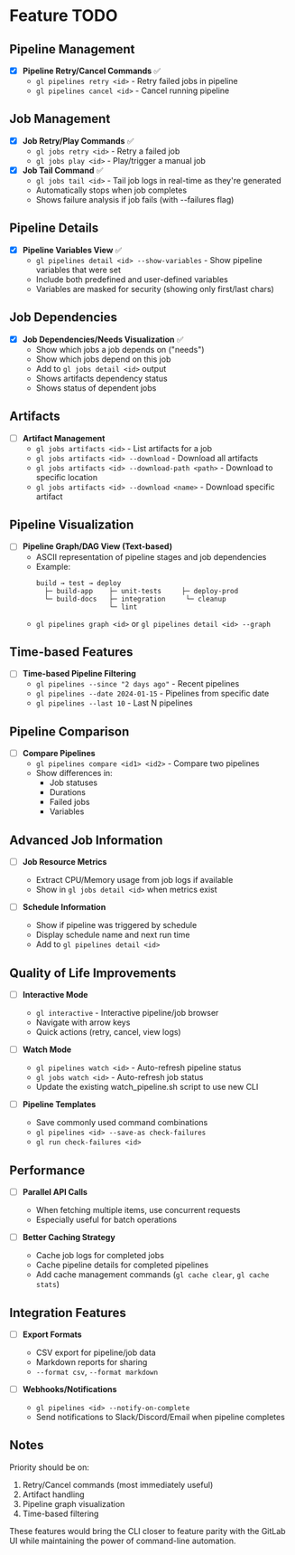 # Feature TODO

## Pipeline Management
- [x] **Pipeline Retry/Cancel Commands** ✅
  - `gl pipelines retry <id>` - Retry failed jobs in pipeline
  - `gl pipelines cancel <id>` - Cancel running pipeline

## Job Management  
- [x] **Job Retry/Play Commands** ✅
  - `gl jobs retry <id>` - Retry a failed job
  - `gl jobs play <id>` - Play/trigger a manual job
- [x] **Job Tail Command** ✅
  - `gl jobs tail <id>` - Tail job logs in real-time as they're generated
  - Automatically stops when job completes
  - Shows failure analysis if job fails (with --failures flag)

## Pipeline Details
- [x] **Pipeline Variables View** ✅
  - `gl pipelines detail <id> --show-variables` - Show pipeline variables that were set
  - Include both predefined and user-defined variables
  - Variables are masked for security (showing only first/last chars)

## Job Dependencies
- [x] **Job Dependencies/Needs Visualization** ✅
  - Show which jobs a job depends on ("needs")
  - Show which jobs depend on this job
  - Add to `gl jobs detail <id>` output
  - Shows artifacts dependency status
  - Shows status of dependent jobs

## Artifacts
- [ ] **Artifact Management**
  - `gl jobs artifacts <id>` - List artifacts for a job
  - `gl jobs artifacts <id> --download` - Download all artifacts
  - `gl jobs artifacts <id> --download-path <path>` - Download to specific location
  - `gl jobs artifacts <id> --download <name>` - Download specific artifact

## Pipeline Visualization
- [ ] **Pipeline Graph/DAG View (Text-based)**
  - ASCII representation of pipeline stages and job dependencies
  - Example:
    ```
    build → test → deploy
      ├─ build-app    ├─ unit-tests     ├─ deploy-prod
      └─ build-docs   ├─ integration     └─ cleanup
                      └─ lint
    ```
  - `gl pipelines graph <id>` or `gl pipelines detail <id> --graph`

## Time-based Features
- [ ] **Time-based Pipeline Filtering**
  - `gl pipelines --since "2 days ago"` - Recent pipelines
  - `gl pipelines --date 2024-01-15` - Pipelines from specific date
  - `gl pipelines --last 10` - Last N pipelines

## Pipeline Comparison
- [ ] **Compare Pipelines**
  - `gl pipelines compare <id1> <id2>` - Compare two pipelines
  - Show differences in:
    - Job statuses
    - Durations
    - Failed jobs
    - Variables

## Advanced Job Information
- [ ] **Job Resource Metrics**
  - Extract CPU/Memory usage from job logs if available
  - Show in `gl jobs detail <id>` when metrics exist

- [ ] **Schedule Information**
  - Show if pipeline was triggered by schedule
  - Display schedule name and next run time
  - Add to `gl pipelines detail <id>`

## Quality of Life Improvements
- [ ] **Interactive Mode**
  - `gl interactive` - Interactive pipeline/job browser
  - Navigate with arrow keys
  - Quick actions (retry, cancel, view logs)

- [ ] **Watch Mode**
  - `gl pipelines watch <id>` - Auto-refresh pipeline status
  - `gl jobs watch <id>` - Auto-refresh job status
  - Update the existing watch_pipeline.sh script to use new CLI

- [ ] **Pipeline Templates**
  - Save commonly used command combinations
  - `gl pipelines <id> --save-as check-failures`
  - `gl run check-failures <id>`

## Performance
- [ ] **Parallel API Calls**
  - When fetching multiple items, use concurrent requests
  - Especially useful for batch operations

- [ ] **Better Caching Strategy**
  - Cache job logs for completed jobs
  - Cache pipeline details for completed pipelines
  - Add cache management commands (`gl cache clear`, `gl cache stats`)

## Integration Features
- [ ] **Export Formats**
  - CSV export for pipeline/job data
  - Markdown reports for sharing
  - `--format csv`, `--format markdown`

- [ ] **Webhooks/Notifications**
  - `gl pipelines <id> --notify-on-complete`
  - Send notifications to Slack/Discord/Email when pipeline completes

## Notes
Priority should be on:
1. Retry/Cancel commands (most immediately useful)
2. Artifact handling
3. Pipeline graph visualization
4. Time-based filtering

These features would bring the CLI closer to feature parity with the GitLab UI while maintaining the power of command-line automation.